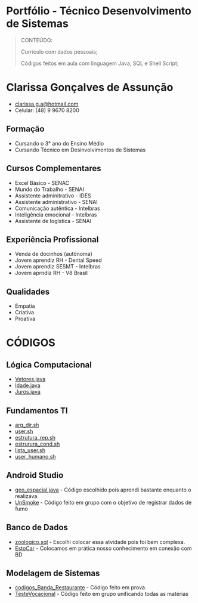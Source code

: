  # Portfólio - Técnico Desenvolvimento de Sistemas 

> CONTEÚDO:
>
>
> Currículo com dados pessoais;
>
> Códigos feitos em aula com linguagem Java, SQL e Shell Script;
 
# Clarissa Gonçalves de Assunção

- clarissa.g.a@hotmail.com 
- Celular: (48) 9 9670 8200


## Formação

- Cursando o 3° ano do Ensino Médio
- Cursando Técnico em Desinvolvimentos de Sistemas

## Cursos Complementares

- Excel Básico - SENAC
- Mundo do Trabalho - SENAI
- Assistente adminitrativo - IDES
- Assistente administrativo - SENAI
- Comunicação autêntica - Intelbras 
- Inteligência emocional - Intelbras
- Assistente de logística - SENAI

## Experiência Profissional

- Venda de docinhos (autônoma)
- Jovem aprendiz RH - Dental Speed
- Jovem aprendiz SESMT - Intelbras
- Jovem aprndiz RH - V8 Brasil

## Qualidades

- Empatia 
- Criativa
- Proativa 


# CÓDIGOS


## Lógica Computacional
* [Vetores.java](LogiaComputacional/vetores.java.sh)
* [Idade.java](LogiaComputacional/idade.java)
* [Juros.java](LogiaComputacional/juros.java)

## Fundamentos TI
* [arq_dir.sh](Fundamentos_TI/arq_dir.sh)
* [user.sh](Fundamentos_TI/lista_users.sh.txt)
* [estrutura_rep.sh](Fundamentos_TI/estrutura_rep.sh)
* [estrurura_cond.sh](Fundamentos_TI/estrutura_cond.sh)
* [lista_user.sh](Fundamentos_TI/AvaliacaoPratica/lista_user.sh)
* [user_humano.sh](Fundamentos_TI/AvaliacaoPratica/user_humano.sh)

## Android Studio
* [geo_espacial.java](Android_Studio/geoEspacial.java) - Código escolhido pois aprendi bastante enquanto o realizava.
* [UnSmoke](Android_Studio/UnSmoke) - Código feito em grupo com o objetivo de registrar dados de fumo

## Banco de Dados
* [zoologico.sql](BancoDados/zoologico.sql) - Escolhi colocar essa atvidade pois foi bem complexa.
* [EstoCar](BancoDados/EstoCar) - Colocamos em prática nosso conhecimento em conexão com BD

## Modelagem de Sistemas
* [codigos_Banda_Restaurante](ModelagemSistemas/Banda_Restaurante) - Código feito em prova.
* [TesteVocacional](ModelagemSistemas/TesteVocacional) - Código feito em grupo unificando todas as matérias

